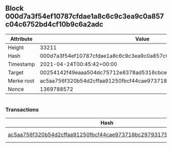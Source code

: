 ## Block 000d7a3f54ef10787cfdae1a8c6c9c3ea9c0a857c04c6752bd4cf10b9c6a2adc

Attribute | Value
--- | ---
Height | 33211
Hash | 000d7a3f54ef10787cfdae1a8c6c9c3ea9c0a857c04c6752bd4cf10b9c6a2adc
Timestamp | 2021-04-24T00:45:42+00:00
Target | 00254142f49eaaa504dc75712e8378ad5316cbcead634704b3734b6271167cc4
Merke root | ac5aa756f320b54d2cffaa91250fbcf44cae973718bc2979317536aed68bb748
Nonce | 1369788572

```

```

### Transactions

Hash | Amount
--- | ---
[ac5aa756f320b54d2cffaa91250fbcf44cae973718bc2979317536aed68bb748](ac5aa756f320b54d2cffaa91250fbcf44cae973718bc2979317536aed68bb748.md) | 10.00000000 SKEPTI 
